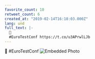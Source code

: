 ```yaml
---
favorite_count: 10
retweet_count: 6
created_at: "2019-02-14T16:18:03.000Z"
lang: und
full_text: |-
  🙏
  #EuroTestConf https://t.co/u3APrwlLJb
---
```


🙏 #EuroTestConf
![Embedded Photo](https://twitter-media-coderbyheart.s3.eu-north-1.amazonaws.com/1096081144230170624-DzYP_KOX0AAuHY1.jpg)
